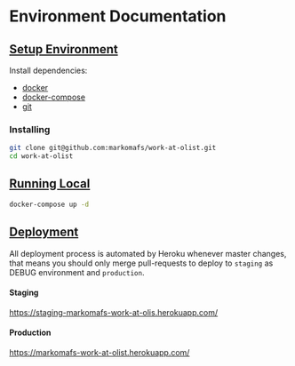 # Environment Documentation

## [Setup Environment](#setup-env)

Install dependencies:
* [docker](https://docs.docker.com/install/)
* [docker-compose](https://docs.docker.com/compose/install/)
* [git](https://git-scm.com/downloads)


### Installing

```bash
git clone git@github.com:markomafs/work-at-olist.git 
cd work-at-olist
```

## [Running Local](#local-run)

```bash
docker-compose up -d
```

## [Deployment](#deployment) 

All deployment process is automated by Heroku whenever master changes,
that means you should only merge pull-requests to deploy to `staging` as DEBUG 
environment and `production`.
 
#### Staging 

https://staging-markomafs-work-at-olis.herokuapp.com/

#### Production

https://markomafs-work-at-olist.herokuapp.com/

